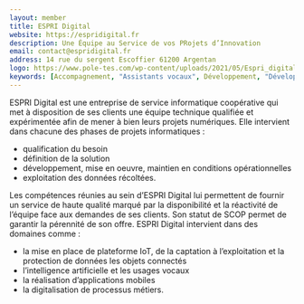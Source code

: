 ```yaml
---
layout: member
title: ESPRI Digital
website: https://espridigital.fr
description: Une Équipe au Service de vos PRojets d’Innovation
email: contact@espridigital.fr
address: 14 rue du sergent Escoffier 61200 Argentan
logo: https://www.pole-tes.com/wp-content/uploads/2021/05/Espri_digital_logoWEB_170x170.jpg
keywords: [Accompagnement, "Assistants vocaux", Développement, "Développement mobile", "Développement web", Digitalisation, Disponibilité, Innovation]
---
```

ESPRI Digital est une entreprise de service informatique coopérative qui met à disposition de ses clients une équipe technique qualifiée et expérimentée afin de mener à bien leurs projets numériques. Elle intervient dans chacune des phases de projets informatiques :
- qualification du besoin
- définition de la solution
- développement, mise en oeuvre, maintien en conditions opérationnelles
- exploitation des données récoltées.

Les compétences réunies au sein d’ESPRI Digital lui permettent de fournir un service de haute qualité marqué par la disponibilité et la réactivité de l’équipe face aux demandes de ses clients. Son statut de SCOP permet de garantir la pérennité de son offre. ESPRI Digital intervient dans des domaines comme :
- la mise en place de plateforme IoT, de la captation à l’exploitation et la protection de données    les objets connectés
- l’intelligence artificielle et les usages vocaux
- la réalisation d’applications mobiles
- la digitalisation de processus métiers.

